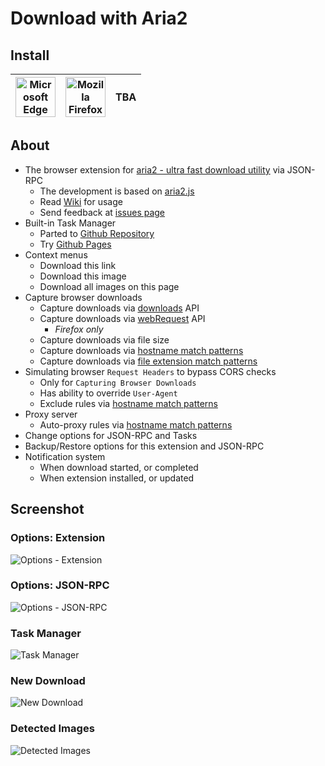 # Download with Aria2

## Install
| <a href="https://microsoftedge.microsoft.com/addons/detail/cgoonbdaiddmlpnneceehfamhjmkbmec"><img src="https://github.com/user-attachments/assets/755ede26-33d5-41eb-9000-9ba903886041" title="Microsoft Edge" width="64" height="64"></a> | <a href="https://addons.mozilla.org/firefox/addon/download-with-aria2/"><img src="https://github.com/user-attachments/assets/e2bb973f-5106-4eae-8d1d-4a3dd25b01e5" title="Mozilla Firefox" width="64" height="64"></a> | TBA |
| - | - | - |

## About
- The browser extension for [aria2 - ultra fast download utility](https://github.com/aria2/aria2) via JSON-RPC
    - The development is based on [aria2.js](https://github.com/jc3213/aria2.js) 
    - Read [Wiki](//github.com/jc3213/download_with_aria2/wiki) for usage
    - Send feedback at [issues page](//github.com/jc3213/download_with_aria2/issues/new/)
- Built-in Task Manager
    - Parted to [Github Repository](https://github.com/jc3213/aria2.js/tree/main/manager)
    - Try [Github Pages](https://jc3213.github.io/aria2.js/manager)
- Context menus
    - Download this link
    - Download this image
    - Download all images on this page
- Capture browser downloads
    - Capture downloads via [downloads](https://developer.chrome.com/docs/extensions/reference/downloads) API
    - Capture downloads via [webRequest](https://developer.mozilla.org/docs/Mozilla/Add-ons/WebExtensions/API/webRequest) API
        - *Firefox only*
    - Capture downloads via file size
    - Capture downloads via [hostname match patterns](https://github.com/jc3213/download_with_aria2/wiki/MatchPattern#hostname)
    - Capture downloads via [file extension match patterns](https://github.com/jc3213/download_with_aria2/wiki/MatchPattern#file-extension)
- Simulating browser `Request Headers` to bypass CORS checks
    - Only for `Capturing Browser Downloads`
    - Has ability to override `User-Agent`
    - Exclude rules via [hostname match patterns](https://github.com/jc3213/download_with_aria2/wiki/MatchPattern#hostname)
- Proxy server
    - Auto-proxy rules via [hostname match patterns](https://github.com/jc3213/download_with_aria2/wiki/MatchPattern#hostname)
- Change options for JSON-RPC and Tasks
- Backup/Restore options for this extension and JSON-RPC
- Notification system
    - When download started, or completed
    - When extension installed, or updated

## Screenshot

### Options: Extension
![Options - Extension](https://github.com/user-attachments/assets/bd5e3f33-9771-4b7c-86e2-fb73609b9e47)

### Options: JSON-RPC
![Options - JSON-RPC](https://github.com/user-attachments/assets/6fff2d40-c296-423d-beda-1592cd6a4572)

### Task Manager
![Task Manager](https://github.com/user-attachments/assets/991c3b4c-1fd1-492d-8f55-7196ab5c1f0a)

### New Download
![New Download](https://github.com/user-attachments/assets/47c05dfd-8204-4551-b105-d9edd7aca2d1)

### Detected Images
![Detected Images](https://github.com/user-attachments/assets/6ee6ffcc-dcd8-465c-9ab1-e3ad3db63bca)
